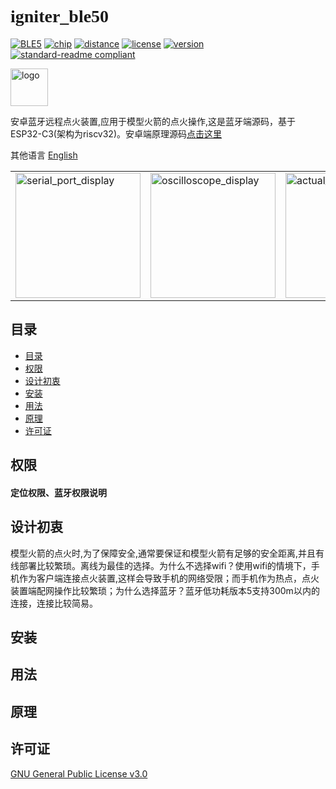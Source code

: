  # <font face="Black Italic">__igniter_ble50__</font>

[![BLE5](https://img.shields.io/badge/%E6%94%AF%E6%8C%81-BLE5-blue)](BLE5)
[![chip](https://img.shields.io/badge/chip-esp32__c3-blue)](chip)
[![distance](https://img.shields.io/badge/BLE5理论距离-300M-BrightGreen?style=flat)](distance)
[![license](https://img.shields.io/badge/License-GLPv3-orange)](LICENSE)
[![version](https://img.shields.io/badge/Version-1.0.0-color=Green?style=flat)](version)
[![standard-readme
compliant](https://img.shields.io/badge/readme%20style-standard-brightgreen.svg?style=flat-square)](https://github.com/RichardLitt/standard-readme)

<img src="https://cdn.jsdelivr.net/gh/bitrefactor/igniter_ble50/.image/Igniter.png?raw=true" width="60" alt="logo" /> 


安卓蓝牙远程点火装置,应用于模型火箭的点火操作,这是蓝牙端源码，基于ESP32-C3(架构为riscv32)。安卓端原理源码[点击这里](https://github.com/bitrefactor/igniterBiu)

其他语言 [English](https://github.com/bitrefactor/igniter_ble50/blob/master/README_en.md)

<html>
    <table style="margin-left: auto; margin-right: auto;">
        <tr>
            <td>
                <img src="https://cdn.jsdelivr.net/gh/bitrefactor/igniter_ble50/.image/serial_port_display.png" width="200" alt="serial_port_display" />
            </td>
            <td>
                <img src="https://cdn.jsdelivr.net/gh/bitrefactor/igniter_ble50/.image/oscilloscope_display.png" width="200" alt="oscilloscope_display" />
            </td>
            <td>
                <img src="https://cdn.jsdelivr.net/gh/bitrefactor/igniter_ble50/.image/actual_effect.png" width="200" alt="actual_effect" />
            </td>
        </tr>
    </table>
</html>

## 目录
  - [目录](#目录)
  - [权限](#权限)
  - [设计初衷](#设计初衷)
  - [安装](#安装)
  - [用法](#用法)
  - [原理](#原理)
  - [许可证](#许可证)

## 权限

#### 定位权限、蓝牙权限说明

## 设计初衷

模型火箭的点火时,为了保障安全,通常要保证和模型火箭有足够的安全距离,并且有线部署比较繁琐。离线为最佳的选择。为什么不选择wifi？使用wifi的情境下，手机作为客户端连接点火装置,这样会导致手机的网络受限；而手机作为热点，点火装置端配网操作比较繁琐；为什么选择蓝牙？蓝牙低功耗版本5支持300m以内的连接，连接比较简易。

## 安装
## 用法


## 原理

## 许可证

[GNU General Public License v3.0 ](../LICENSE)

